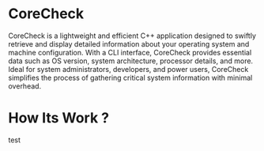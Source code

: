 # CoreCheck

  CoreCheck is a lightweight and efficient C++ application designed to swiftly retrieve
  and display detailed information about your operating system and machine configuration.
  With a CLI interface, CoreCheck provides essential data such as OS version,
  system architecture, processor details, and more. Ideal for system administrators,
  developers, and power users, CoreCheck simplifies the process of gathering critical system
  information with minimal overhead.

# How Its Work ?

  test
